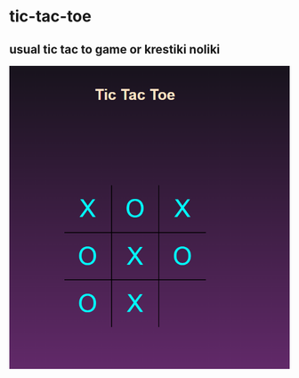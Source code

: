 # tic-tac-toe

## usual tic tac to game or krestiki noliki

![mainScreen](/readMeAssets/mainScreen.png)
